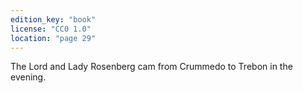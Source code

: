 ```yaml
---
edition_key: "book"
license: "CC0 1.0"
location: "page 29"
---
```

The Lord and Lady Rosenberg cam from Crummedo to Trebon
in the evening.
